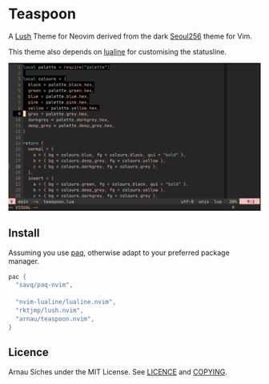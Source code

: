 # Teaspoon

A [Lush] Theme for Neovim derived from the dark [Seoul256] theme for Vim.

This theme also depends on [lualine] for customising the statusline.


![teaspoon screenshot](./assets/screenshot.png)


## Install

Assuming you use [paq], otherwise adapt to your preferred package manager.

```lua
pac {
  "savq/paq-nvim",

  "nvim-lualine/lualine.nvim",
  "rktjmp/lush.nvim",
  "arnau/teaspoon.nvim",
}

```


## Licence

Arnau Siches under the MIT License. See [LICENCE] and [COPYING].


[Lush]: http://git.io/lush.nvim
[Seoul256]: https://github.com/junegunn/seoul256.vim
[lualine]: https://github.com/nvim-lualine/lualine.nvim
[paq]: https://github.com/savq/paq-nvim/
[LICENCE]: ./LICENCE
[COPYING]: ./COPYING
